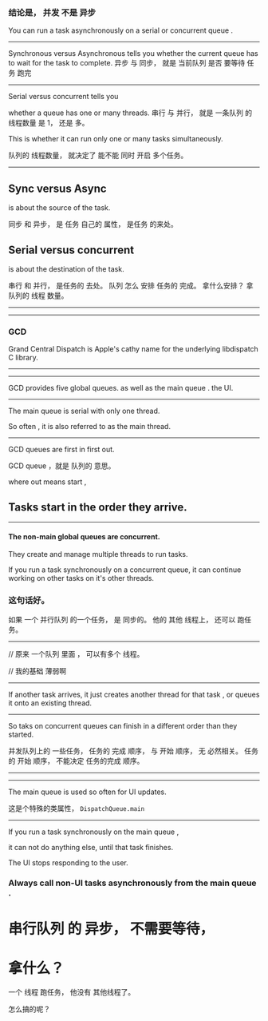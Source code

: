 
### 结论是， 并发 不是 异步 


You can run a task asynchronously on a serial or concurrent queue .


<hr>

Synchronous versus Asynchronous tells you
whether the current queue has to wait for the task to complete.
异步 与 同步，
就是 当前队列 是否 要等待 任务 跑完

<hr>


Serial versus concurrent tells you

whether a queue has one or many threads.
串行 与 并行， 就是 一条队列 的 线程数量 是 1， 还是 多。


This is whether it can run only one
or many tasks simultaneously.

队列的 线程数量， 就决定了 能不能 同时 开启 多个任务。

<hr>


## Sync versus Async 
is about the source of the task.

同步 和 异步， 是 任务 自己的 属性， 是任务 的来处。


## Serial versus concurrent
is about the destination of the task.

串行 和 并行， 是任务的 去处。
队列 怎么 安排 任务的 完成。
拿什么安排？
拿 队列的 线程 数量。


<hr>

<hr>

### GCD

Grand Central Dispatch is Apple's cathy name
for the underlying libdispatch C library.


<hr>

<hr>

GCD provides five global queues.
as well as the main queue . the UI.




<hr>


The main queue is serial with only one thread.

So often , it is also referred to as the main thread.


<hr>


GCD queues are first in first out.


GCD queue ，就是 队列的 意思。


where out means start ,
## Tasks start in the order they arrive.


<hr>

#### The non-main global queues are concurrent.


They create and manage multiple threads to run tasks.




If you run a task synchronously on a concurrent queue,
it can continue working on other tasks on it's other threads.
### 这句话好。
如果 一个 并行队列 的一个任务， 是 同步的。
他的 其他 线程上， 还可以 跑任务。

<hr>


//  原来 一个队列 里面 ， 可以有多个 线程。

//  我的基础 薄弱啊   




<hr>


If another task arrives,
it just creates another thread for that task ,
or queues it onto an existing thread.


<hr>


So taks on concurrent queues 
can finish in a different order than they started.

并发队列上的 一些任务，
任务的 完成 顺序， 与 开始 顺序， 无 必然相关。
任务的 开始 顺序， 不能决定 任务的完成 顺序。
<hr>
<hr>



The main queue is used so often for UI updates.

这是个特殊的类属性， `DispatchQueue.main`


<hr>


If you run a task synchronously on the main queue ,

it can not do anything else,
until that task finishes.




The UI stops responding to the user.
### Always call non-UI tasks asynchronously from the main queue .


# 串行队列 的 异步， 不需要等待， 
# 拿什么？

一个 线程 跑任务，
他没有 其他线程了。


怎么搞的呢？

